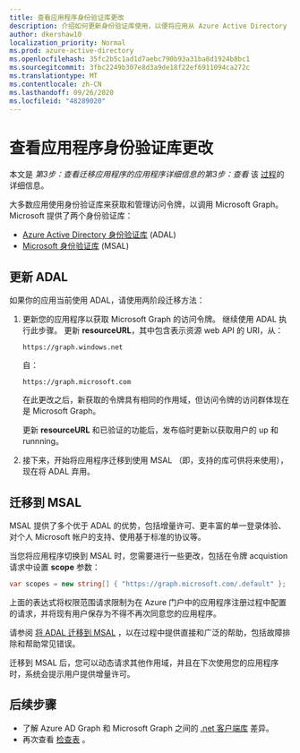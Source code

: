 ```yaml
---
title: 查看应用程序身份验证库更改
description: 介绍如何更新身份验证库使用，以便将应用从 Azure Active Directory (Azure AD) API 应用迁移到 Microsoft Graph API。
author: dkershaw10
localization_priority: Normal
ms.prod: azure-active-directory
ms.openlocfilehash: 35fc2b5c1ad1d7aebc790b93a31ba8d1924b8bc1
ms.sourcegitcommit: 3fbc2249b307e8d3a9de18f22ef6911094ca272c
ms.translationtype: MT
ms.contentlocale: zh-CN
ms.lasthandoff: 09/26/2020
ms.locfileid: "48289020"
---
```

# <a name="review-app-authentication-library-changes"></a>查看应用程序身份验证库更改

本文是 *第3步：查看迁移应用程序的应用程序详细信息的第3步：查看* 该 [过程](migrate-azure-ad-graph-planning-checklist.md)的详细信息。

大多数应用使用身份验证库来获取和管理访问令牌，以调用 Microsoft Graph。  Microsoft 提供了两个身份验证库：

- [Azure Active Directory 身份验证库](/azure/active-directory/develop/active-directory-authentication-libraries) (ADAL) 
- [Microsoft 身份验证库](/azure/active-directory/develop/reference-v2-libraries) (MSAL) 

## <a name="updating-adal"></a>更新 ADAL

如果你的应用当前使用 ADAL，请使用两阶段迁移方法：

1. 更新您的应用程序以获取 Microsoft Graph 的访问令牌。 继续使用 ADAL 执行此步骤。 更新 **resourceURL**，其中包含表示资源 web API 的 URI，从：

    `https://graph.windows.net`  

    自：  

    `https://graph.microsoft.com`

    在此更改之后，新获取的令牌具有相同的作用域，但访问令牌的访问群体现在是 Microsoft Graph。  

    更新 **resourceURL** 和已验证的功能后，发布临时更新以获取用户的 up 和 runnning。

1.  接下来，开始将应用程序迁移到使用 MSAL （即，支持的库可供将来使用），现在将 ADAL 弃用。

## <a name="migrating-to-msal"></a>迁移到 MSAL

MSAL 提供了多个优于 ADAL 的优势，包括增量许可、更丰富的单一登录体验、对个人 Microsoft 帐户的支持、使用基于标准的协议等。  

当您将应用程序切换到 MSAL 时，您需要进行一些更改，包括在令牌 acquistion 请求中设置 **scope** 参数：

``` csharp
var scopes = new string[] { "https://graph.microsoft.com/.default" };
```

上面的表达式将权限范围请求限制为在 Azure 门户中的应用程序注册过程中配置的请求，并将现有用户保存为不得不再次同意您的应用程序。

请参阅 [将 ADAL 迁移到 MSAL](https://aka.ms/adal-net-to-msal-net) ，以在过程中提供直接和广泛的帮助，包括故障排除和帮助常见错误。

迁移到 MSAL 后，您可以动态请求其他作用域，并且在下次使用您的应用程序时，系统会提示用户提供增量许可。

## <a name="next-steps"></a>后续步骤

- 了解 Azure AD Graph 和 Microsoft Graph 之间的 [.net 客户端库](migrate-azure-ad-graph-client-libraries.md) 差异。
- 再次查看 [检查表](migrate-azure-ad-graph-planning-checklist.md) 。